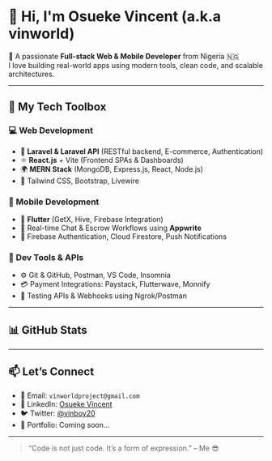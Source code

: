 # 👋 Hi, I'm Osueke Vincent (a.k.a vinworld)

🎯 A passionate **Full-stack Web & Mobile Developer** from Nigeria 🇳🇬  
I love building real-world apps using modern tools, clean code, and scalable architectures.

---

## 🚀 My Tech Toolbox

### 💻 Web Development
- 🧠 **Laravel & Laravel API** (RESTful backend, E-commerce, Authentication)
- ⚛️ **React.js** + Vite (Frontend SPAs & Dashboards)
- 🌍 **MERN Stack** (MongoDB, Express.js, React, Node.js)
- 🎨 Tailwind CSS, Bootstrap, Livewire

### 📱 Mobile Development
- 🧩 **Flutter** (GetX, Hive, Firebase Integration)
- 💬 Real-time Chat & Escrow Workflows using **Appwrite**
- 📲 Firebase Authentication, Cloud Firestore, Push Notifications

### 🔧 Dev Tools & APIs
- ⚙️ Git & GitHub, Postman, VS Code, Insomnia
- 💳 Payment Integrations: Paystack, Flutterwave, Monnify
- 🧪 Testing APIs & Webhooks using Ngrok/Postman

---

## 📊 GitHub Stats



---

## 📫 Let’s Connect

- 📧 Email: `vinworldproject@gmail.com`
- 🔗 LinkedIn: [Osueke Vincent](https://linkedin.com/in/vinworlddev)
- 🐦 Twitter: [@vinboy20](https://x.com/vinboy20)
- 💼 Portfolio: Coming soon...

---

> “Code is not just code. It’s a form of expression.” – Me 😎

